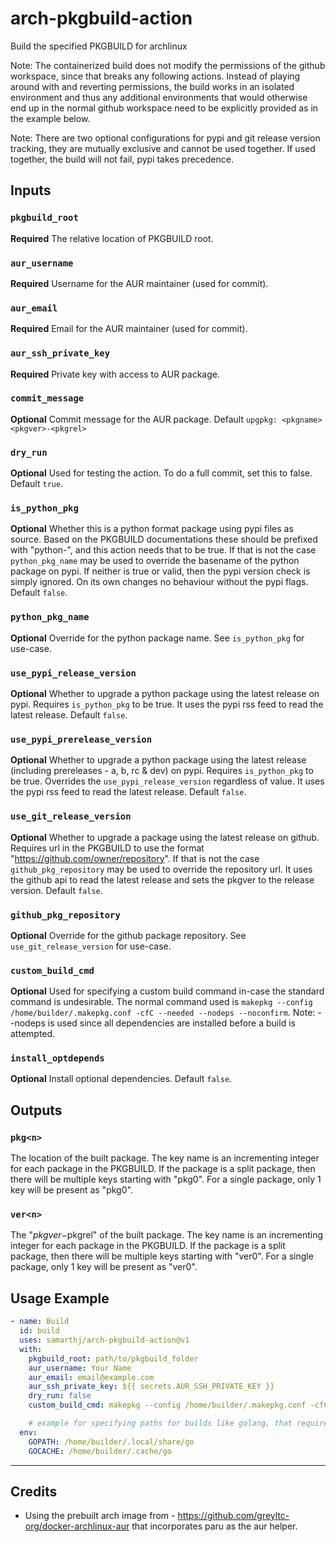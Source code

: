 # arch-pkgbuild-action

Build the specified PKGBUILD for archlinux

Note: The containerized build does not modify the permissions of the github workspace, since that breaks any following actions. Instead of playing around with and reverting permissions, the build works in an isolated environment and thus any additional environments that would otherwise end up in the normal github workspace need to be explicitly provided as in the example below.

Note: There are two optional configurations for pypi and git release version tracking, they are mutually exclusive and cannot be used together. If used together, the build will not fail, pypi takes precedence.

## Inputs

### `pkgbuild_root`

**Required** The relative location of PKGBUILD root.

### `aur_username`

**Required** Username for the AUR maintainer (used for commit).

### `aur_email`

**Required** Email for the AUR maintainer (used for commit).

### `aur_ssh_private_key`

**Required** Private key with access to AUR package.

### `commit_message`

**Optional** Commit message for the AUR package. Default `upgpkg: <pkgname> <pkgver>-<pkgrel>`

### `dry_run`

**Optional** Used for testing the action. To do a full commit, set this to false. Default `true`.

### `is_python_pkg`

**Optional** Whether this is a python format package using pypi files as source. Based on the PKGBUILD documentations these should be prefixed with "python-", and this action needs that to be true. If that is not the case `python_pkg_name` may be used to override the basename of the python package on pypi. If neither is true or valid, then the pypi version check is simply ignored. On its own changes no behaviour without the pypi flags. Default `false`.

### `python_pkg_name`

**Optional** Override for the python package name. See `is_python_pkg` for use-case.

### `use_pypi_release_version`

**Optional** Whether to upgrade a python package using the latest release on pypi. Requires `is_python_pkg` to be true. It uses the pypi rss feed to read the latest release. Default `false`.

### `use_pypi_prerelease_version`

**Optional** Whether to upgrade a python package using the latest release (including prereleases - a, b, rc & dev) on pypi. Requires `is_python_pkg` to be true. Overrides the `use_pypi_release_version` regardless of value. It uses the pypi rss feed to read the latest release. Default `false`.

### `use_git_release_version`

**Optional** Whether to upgrade a package using the latest release on github. Requires url in the PKGBUILD to use the format "https://github.com/owner/repository". If that is not the case `github_pkg_repository` may be used to override the repository url. It uses the github api to read the latest release and sets the pkgver to the release version. Default `false`.

### `github_pkg_repository`

**Optional** Override for the github package repository. See `use_git_release_version` for use-case.

### `custom_build_cmd`

**Optional** Used for specifying a custom build command in-case the standard command is undesirable. The normal command used is `makepkg --config /home/builder/.makepkg.conf -cfC --needed --nodeps --noconfirm`. Note: --nodeps is used since all dependencies are installed before a build is attempted.

### `install_optdepends`

**Optional** Install optional dependencies. Default `false`.

## Outputs

### `pkg<n>`

The location of the built package. The key name is an incrementing integer for each package in the PKGBUILD. If the package is a split package, then there will be multiple keys starting with "pkg0". For a single package, only 1 key will be present as "pkg0".

### `ver<n>`

The "$pkgver-$pkgrel" of the built package. The key name is an incrementing integer for each package in the PKGBUILD. If the package is a split package, then there will be multiple keys starting with "ver0". For a single package, only 1 key will be present as "ver0".

## Usage Example

```yaml
- name: Build
  id: build
  uses: samarthj/arch-pkgbuild-action@v1
  with:
    pkgbuild_root: path/to/pkgbuild_folder
    aur_username: Your Name
    aur_email: email@example.com
    aur_ssh_private_key: ${{ secrets.AUR_SSH_PRIVATE_KEY }}
    dry_run: false
    custom_build_cmd: makepkg --config /home/builder/.makepkg.conf -cfC --needed --nodeps --noconfirm

    # example for specifying paths for builds like golang, that require custom locations for their paths. Basically just add like normal envs you would anywhere else.
  env:
    GOPATH: /home/builder/.local/share/go
    GOCACHE: /home/builder/.cache/go
```

---

## Credits

- Using the prebuilt arch image from - <https://github.com/greyltc-org/docker-archlinux-aur> that incorporates paru as the aur helper.
